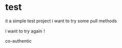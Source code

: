 # test
it a simple test project
i want to try some pull methods

i want to try again！

co-authentic
